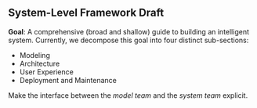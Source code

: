 ## System-Level Framework Draft

**Goal**: A comprehensive (broad and shallow) guide to building an intelligent system. Currently, we decompose this goal into four distinct sub-sections:
- Modeling
- Architecture
- User Experience
- Deployment and Maintenance

Make the interface between the _model team_ and the _system team_ explicit.